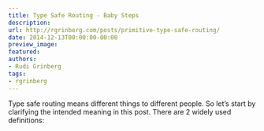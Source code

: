 ```yaml
---
title: Type Safe Routing - Baby Steps
description:
url: http://rgrinberg.com/posts/primitive-type-safe-routing/
date: 2014-12-13T00:00:00-00:00
preview_image:
featured:
authors:
- Rudi Grinberg
tags:
- rgrinberg
---
```


<p>Type safe routing means different things to different people. So let&rsquo;s
start by clarifying the intended meaning in this post. There are 2
widely used definitions:</p>

